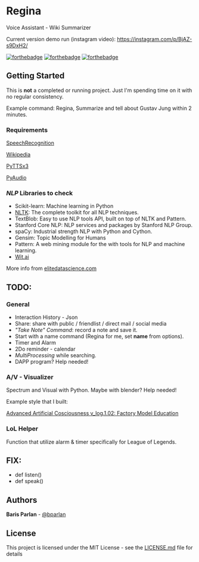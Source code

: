 # Regina

Voice Assistant - Wiki Summarizer

Current version demo run (instagram video): https://instagram.com/p/BjAZ-s9DxH2/

[![forthebadge](https://forthebadge.com/images/badges/winter-is-coming.svg)](https://forthebadge.com)
[![forthebadge](https://forthebadge.com/images/badges/built-with-science.svg)](https://forthebadge.com)
[![forthebadge](https://forthebadge.com/images/badges/made-with-python.svg)](https://forthebadge.com)

## Getting Started

This is **not** a completed or running project. Just I'm spending time on it with no regular consistency.

Example command:
Regina, Summarize and tell about Gustav Jung within 2 minutes.

### Requirements

[SpeechRecognition](https://pypi.org/project/SpeechRecognition)

[Wikipedia](https://github.com/goldsmith/Wikipedia)

[PyTTSx3](https://pypi.org/project/pyttsx3)

[PyAudio](https://pypi.org/project/PyAudio)

### *NLP* Libraries to check

- Scikit-learn: Machine learning in Python
- [NLTK](https://github.com/nltk/nltk): The complete toolkit for all NLP techniques.
- TextBlob: Easy to use NLP tools API, built on top of NLTK and Pattern.
- Stanford Core NLP: NLP services and packages by Stanford NLP Group.
- spaCy: Industrial strength NLP with Python and Cython.
- Gensim: Topic Modelling for Humans
- Pattern: A web mining module for the with tools for NLP and machine learning.
- [Wit.ai](https://github.com/wit-ai/pywit)

More info from [elitedatascience.com](https://elitedatascience.com/python-nlp-libraries)

## TODO:

### General

* Interaction History - Json
* Share: share with public / friendlist / direct mail / social media
* _"Take Note" Command_: record a note and save it.
* Start with a name command (Regina for me, set **name** from options).
* Timer and Alarm
* 2Do reminder - calendar
* _MultiProcessing_ while searching.
* DAPP program? Help needed!

### A/V - Visualizer

Spectrum and Visual with Python. Maybe with blender? Help needed!

Example style that I built:

[Advanced Artificial Cosciousness v_log.1.02: Factory Model Education](https://www.youtube.com/watch?v=HQyjXEnHwow)

### LoL Helper

Function that utilize alarm & timer specifically for League of Legends.

## FIX:

* def listen()
* def speak()

## Authors

**Baris Parlan** - [@bparlan](https://www.twitter.com/bparlan)

## License

This project is licensed under the MIT License - see the [LICENSE.md](LICENSE.md) file for details
